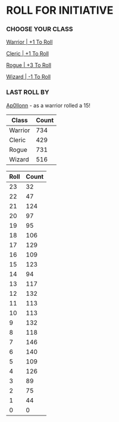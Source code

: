 # ROLL FOR INITIATIVE
### CHOOSE YOUR CLASS

[Warrior | +1 To Roll](https://github.com/benjaminsampica/benjaminsampica/issues/new?title=roll%7Cwarrior&body=Just+click+%27Create%27.)

[Cleric | +1 To Roll](https://github.com/benjaminsampica/benjaminsampica/issues/new?title=roll%7Ccleric&body=Just+click+%27Create%27.)

[Rogue | +3 To Roll](https://github.com/benjaminsampica/benjaminsampica/issues/new?title=roll%7Crogue&body=Just+click+%27Create%27.)

[Wizard | -1 To Roll](https://github.com/benjaminsampica/benjaminsampica/issues/new?title=roll%7Cwizard&body=Just+click+%27Create%27.)
### LAST ROLL BY
[Ap0llonn](https://www.github.com/Ap0llonn) - as a warrior rolled a 15!

|Class|Count|
|-|-|
|Warrior|734|
|Cleric|429|
|Rogue|731|
|Wizard|516|

|Roll|Count|
|-|-|
|23|32
|22|47
|21|124
|20|97
|19|95
|18|106
|17|129
|16|109
|15|123
|14|94
|13|117
|12|132
|11|113
|10|113
|9|132
|8|118
|7|146
|6|140
|5|109
|4|126
|3|89
|2|75
|1|44
|0|0
